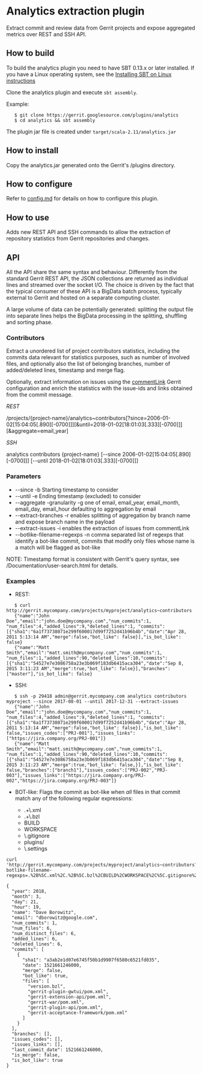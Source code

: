 # Analytics extraction plugin


Extract commit and review data from Gerrit projects and expose aggregated metrics
over REST and SSH API.

## How to build

To build the analytics plugin you need to have SBT 0.13.x or later installed.
If you have a Linux operating system, see the
[Installing SBT on Linux instructions](http://www.scala-sbt.org/0.13/docs/Installing-sbt-on-Linux.html)

Clone the analytics plugin and execute ```sbt assembly```.

Example:

```
   $ git clone https://gerrit.googlesource.com/plugins/analytics
   $ cd analytics && sbt assembly
```

The plugin jar file is created under ```target/scala-2.11/analytics.jar```

## How to install

Copy the analytics.jar generated onto the Gerrit's /plugins directory.

## How to configure

Refer to [config.md](config.md) for details on how to configure this plugin.

## How to use

Adds new REST API and SSH commands to allow the extraction of repository
statistics from Gerrit repositories and changes.

## API

All the API share the same syntax and behaviour. Differently from the standard
Gerrit REST API, the JSON collections are returned as individual lines and
streamed over the socket I/O. The choice is driven by the fact that the typical
consumer of these API is a BigData batch process, typically external to Gerrit
and hosted on a separate computing cluster.

A large volume of data can be potentially generated: splitting the output file
into separate lines helps the BigData processing in the splitting, shuffling and
sorting phase.

### Contributors

Extract a unordered list of project contributors statistics, including the
commits data relevant for statistics purposes, such as number of involved files, and optionally also the list of belonging branches,
number of added/deleted lines, timestamp and merge flag.

Optionally, extract information on issues using the [commentLink](https://gerrit-review.googlesource.com/Documentation/config-gerrit.html#commentlink)
Gerrit configuration and enrich the statistics with the issue-ids and links obtained from
the commit message.


*REST*

/projects/{project-name}/analytics~contributors[?since=2006-01-02[15:04:05[.890][-0700]]][&until=2018-01-02[18:01:03[.333][-0700]]][&aggregate=email_year]

*SSH*

analytics contributors {project-name} [--since 2006-01-02[15:04:05[.890][-0700]]] [--until 2018-01-02[18:01:03[.333][-0700]]]

### Parameters

- --since -b Starting timestamp to consider
- --until -e Ending timestamp (excluded) to consider
- --aggregate -granularity -g one of email, email_year, email_month, email_day, email_hour defaulting to aggregation by email
- --extract-branches -r enables splitting of aggregation by branch name and expose branch name in the payload
- --extract-issues -i enables the extraction of issues from commentLink
- --botlike-filename-regexps -n comma separated list of regexps that identify a bot-like commit, commits that modify only files whose name is a match will be flagged as bot-like

NOTE: Timestamp format is consistent with Gerrit's query syntax, see /Documentation/user-search.html for details.

### Examples

- REST:

```
   $ curl http://gerrit.mycompany.com/projects/myproject/analytics~contributors
   {"name":"John Doe","email":"john.doe@mycompany.com","num_commits":1, "num_files":4,"added_lines":9,"deleted_lines":1, "commits":[{"sha1":"6a1f73738071e299f600017d99f7252d41b96b4b","date":"Apr 28, 2011 5:13:14 AM","merge":false,"bot_like": false}],"is_bot_like": false}
   {"name":"Matt Smith","email":"matt.smith@mycompany.com","num_commits":1, "num_files":1,"added_lines":90,"deleted_lines":10,"commits":[{"sha1":"54527e7e3086758a23e3b069f183db6415aca304","date":"Sep 8, 2015 3:11:23 AM","merge":true,"bot_like": false}],"branches":["master"],"is_bot_like": false}
```

- SSH:

```
   $ ssh -p 29418 admin@gerrit.mycompany.com analytics contributors myproject --since 2017-08-01 --until 2017-12-31 --extract-issues
   {"name":"John Doe","email":"john.doe@mycompany.com","num_commits":1, "num_files":4,"added_lines":9,"deleted_lines":1, "commits":[{"sha1":"6a1f73738071e299f600017d99f7252d41b96b4b","date":"Apr 28, 2011 5:13:14 AM","merge":false,"bot_like": false}],"is_bot_like": false,"issues_codes":["PRJ-001"],"issues_links":["https://jira.company.org/PRJ-001"]}
   {"name":"Matt Smith","email":"matt.smith@mycompany.com","num_commits":1, "num_files":1,"added_lines":90,"deleted_lines":10,"commits":[{"sha1":"54527e7e3086758a23e3b069f183db6415aca304","date":"Sep 8, 2015 3:11:23 AM","merge":true,"bot_like": false,}],"is_bot_like": false,"branches":["branch1"],"issues_codes":["PRJ-002","PRJ-003"],"issues_links":["https://jira.company.org/PRJ-002","https://jira.company.org/PRJ-003"]}
```

- BOT-like:
Flags the commit as bot-like when *all* files in that commit match any of the following regular expressions: 

    * .+\\.xml
    * .+\\.bzl
    * BUILD
    * WORKSPACE
    * \\.gitignore
    * plugins/
    * \\.settings

```
curl 'http://gerrit.mycompany.com/projects/myproject/analytics~contributors?botlike-filename-regexps=.%2B%5C.xml%2C.%2B%5C.bzl%2CBUILD%2CWORKSPACE%2C%5C.gitignore%2Cplugins%2F%2C%5C.settings'

{
  "year": 2018,
  "month": 3,
  "day": 21,
  "hour": 19,
  "name": "Dave Borowitz",
  "email": "dborowitz@google.com",
  "num_commits": 1,
  "num_files": 6,
  "num_distinct_files": 6,
  "added_lines": 6,
  "deleted_lines": 6,
  "commits": [
    {
      "sha1": "a3ab2e1d07e6745f50b1d9907f6580c6521fd035",
      "date": 1521661246000,
      "merge": false,
      "bot_like": true,
      "files": [
        "version.bzl",
        "gerrit-plugin-gwtui/pom.xml",
        "gerrit-extension-api/pom.xml",
        "gerrit-war/pom.xml",
        "gerrit-plugin-api/pom.xml",
        "gerrit-acceptance-framework/pom.xml"
      ]
    }
  ],
  "branches": [],
  "issues_codes": [],
  "issues_links": [],
  "last_commit_date": 1521661246000,
  "is_merge": false,
  "is_bot_like": true
}
```

